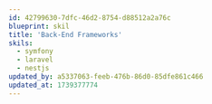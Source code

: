 ```yaml
---
id: 42799630-7dfc-46d2-8754-d88512a2a76c
blueprint: skil
title: 'Back-End Frameworks'
skils:
  - symfony
  - laravel
  - nestjs
updated_by: a5337063-feeb-476b-86d0-85dfe861c466
updated_at: 1739377774
---
```

